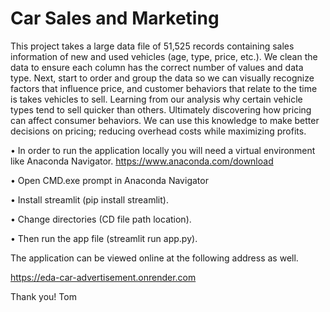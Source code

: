 # Car Sales and Marketing

This project takes a large data file of 51,525 records containing sales information of new and used vehicles (age, type, price, etc.). We clean the data to ensure each column has the correct number of values and data type. Next, start to order and group the data so we can visually recognize factors that influence price, and customer behaviors that relate to the time is takes vehicles to sell. Learning from our analysis why certain vehicle types tend to sell quicker than others. Ultimately discovering how pricing can affect consumer behaviors. We can use this knowledge to make better decisions on pricing; reducing overhead costs while maximizing profits.

• In order to run the application locally you will need a virtual environment like Anaconda Navigator. https://www.anaconda.com/download

• Open CMD.exe prompt in Anaconda Navigator

• Install streamlit (pip install streamlit).

• Change directories (CD file path location).

• Then run the app file (streamlit run app.py).

The application can be viewed online at the following address as well.

https://eda-car-advertisement.onrender.com

Thank you! Tom
